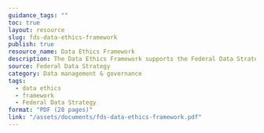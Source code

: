 ```yaml
---
guidance_tags: ""
toc: true
layout: resource
slug: fds-data-ethics-framework
publish: true
resource_name: Data Ethics Framework
description: The Data Ethics Framework supports the Federal Data Strategy by helping federal leaders and data users make ethical decisions as they acquire, manage, and use data in support of their agencies’ missions. 
source: Federal Data Strategy
category: Data management & governance
tags:
  - data ethics
  - framework
  - Federal Data Strategy
format: "PDF (28 pages)"
link: "/assets/documents/fds-data-ethics-framework.pdf"
---
```

